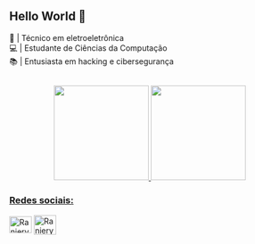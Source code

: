 <h2 style="display: inline_block">Hello World 👋</h2>
🔌 | Técnico em eletroeletrônica <br>
💻 | Estudante de Ciências da Computação <br>
📚 | Entusiasta em hacking e cibersegurança <br>

<h2 style="display: inline_block"></h2>

<div align="center">
  <a href="https://github.com/Ranieeery">
  <img height="170em" src="https://github-readme-stats.vercel.app/api?username=ranieeery&show_icons=true&theme=radical&include_all_commits=true&count_private=true"/>
  <img height="170em" src="https://github-readme-stats.vercel.app/api/top-langs/?username=Ranieeery&layout=compact&langs_count=7&theme=radical"/>
</div>

<h3 align="left">Redes sociais:</h1>
<p align="left">
<a href="https://www.linkedin.com/in/ranierygoulart/" target="blank"><img align="center" src="https://raw.githubusercontent.com/rahuldkjain/github-profile-readme-generator/master/src/images/icons/Social/linked-in-alt.svg" alt="Raniery Meireles Goulart" height="30" width="40" /></a>
<a href="https://www.instagram.com/ranierygoulart/" target="blank"><img align="center" src="https://raw.githubusercontent.com/rahuldkjain/github-profile-readme-generator/master/src/images/icons/Social/instagram.svg" alt="Raniery Meireles Goulart" height="35" width="40" /></a>
</p>

